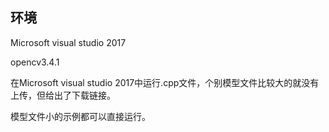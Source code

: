 ## 环境 
Microsoft visual studio 2017

opencv3.4.1

在Microsoft visual studio 2017中运行.cpp文件，个别模型文件比较大的就没有上传，但给出了下载链接。

模型文件小的示例都可以直接运行。
